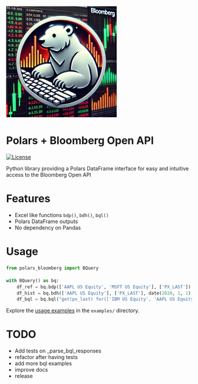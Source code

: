 # ![Polars Bloomberg Logo](assets/polars_bloomberg_logo.png)

# Polars + Bloomberg Open API
[![License](https://img.shields.io/badge/license-Apache%202.0-blue.svg)](LICENSE)

Python library providing a Polars DataFrame interface for easy and intuitive access to the Bloomberg Open API

# Features
- Excel like functions `bdp()`, `bdh()`, `bql()`
- Polars DataFrame outputs
- No dependency on Pandas

# Usage
```python
from polars_bloomberg import BQuery

with BQuery() as bq:
    df_ref = bq.bdp(['AAPL US Equity', 'MSFT US Equity'], ['PX_LAST'])
    df_hist = bq.bdh(['AAPL US Equity'], ['PX_LAST'], date(2020, 1, 1), date(2020, 1, 30))
    df_bql = bq.bql("get(px_last) for(['IBM US Equity', 'AAPL US Equity'])")
```
Explore the [usage examples](examples/Examples-1.ipynb) in the `examples/` directory.

# TODO
- Add tests on _parse_bql_responses
- refactor after having tests
- add more bql examples
- improve docs
- release